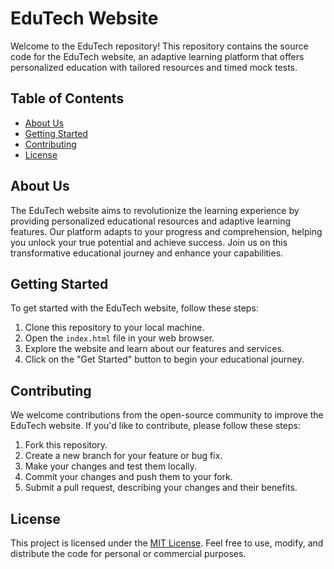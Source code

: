 # EduTech Website

Welcome to the EduTech repository! This repository contains the source code for the EduTech website, an adaptive learning platform that offers personalized education with tailored resources and timed mock tests.

## Table of Contents
- [About Us](#about-us)
- [Getting Started](#getting-started)
- [Contributing](#contributing)
- [License](#license)

## About Us
The EduTech website aims to revolutionize the learning experience by providing personalized educational resources and adaptive learning features. Our platform adapts to your progress and comprehension, helping you unlock your true potential and achieve success. Join us on this transformative educational journey and enhance your capabilities.

## Getting Started
To get started with the EduTech website, follow these steps:

1. Clone this repository to your local machine.
2. Open the `index.html` file in your web browser.
3. Explore the website and learn about our features and services.
4. Click on the "Get Started" button to begin your educational journey.

## Contributing
We welcome contributions from the open-source community to improve the EduTech website. If you'd like to contribute, please follow these steps:

1. Fork this repository.
2. Create a new branch for your feature or bug fix.
3. Make your changes and test them locally.
4. Commit your changes and push them to your fork.
5. Submit a pull request, describing your changes and their benefits.

## License
This project is licensed under the [MIT License](LICENSE). Feel free to use, modify, and distribute the code for personal or commercial purposes.

